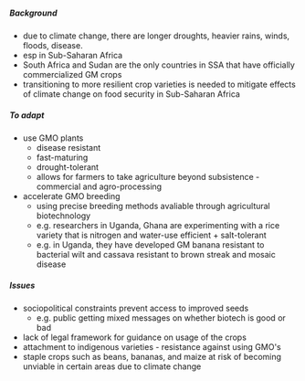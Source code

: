 ##### Background
- due to climate change, there are longer droughts, heavier rains, winds, floods, disease.
- esp in Sub-Saharan Africa
- South Africa and Sudan are the only countries in SSA that have officially commercialized GM crops
- transitioning to more resilient crop varieties is needed to mitigate effects of climate change on food security in Sub-Saharan Africa
##### To adapt
- use GMO plants
	- disease resistant
	- fast-maturing
	- drought-tolerant
	- allows for farmers to take agriculture beyond subsistence - commercial and agro-processing
- accelerate GMO breeding 
	- using precise breeding methods avaliable through agricultural biotechnology
	- e.g. researchers in Uganda, Ghana are experimenting with a rice variety that is nitrogen and water-use efficient + salt-tolerant
	- e.g. in Uganda, they have developed  GM banana resistant to bacterial wilt and cassava resistant to brown streak and mosaic disease
##### Issues
- sociopolitical constraints prevent access to improved seeds
	- e.g. public getting mixed messages on whether biotech is good or bad
- lack of legal framework for guidance on usage of the crops
- attachment to indigenous varieties - resistance against using GMO's
- staple crops such as beans, bananas, and maize at risk of becoming unviable in certain areas due to climate change